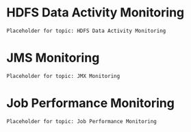 # HDFS Data Activity Monitoring
`Placeholder for topic: HDFS Data Activity Monitoring`

# JMS Monitoring
`Placeholder for topic: JMX Monitoring`

# Job Performance Monitoring
`Placeholder for topic: Job Performance Monitoring`